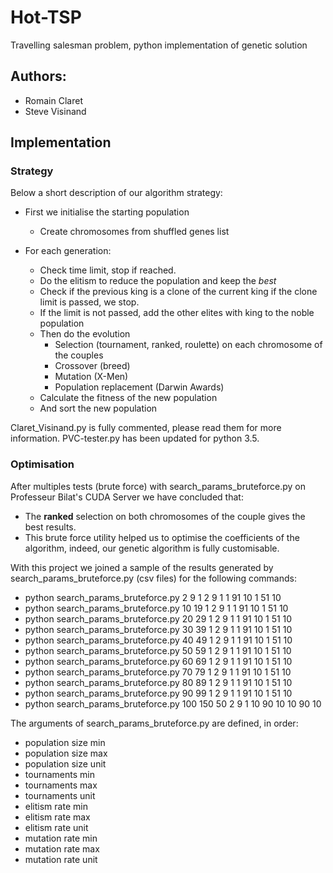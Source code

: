# Hot-TSP
Travelling salesman problem, python implementation of genetic solution

## Authors:
- Romain Claret
- Steve Visinand

## Implementation

### Strategy
Below a short description of our algorithm strategy:

- First we initialise the starting population
  - Create chromosomes from shuffled genes list

- For each generation:
  - Check time limit, stop if reached.
  - Do the elitism to reduce the population and keep the *best*
  - Check if the previous king is a clone of the current king if the clone limit is passed, we stop.
  - If the limit is not passed, add the other elites with king to the noble population
  - Then do the evolution
    - Selection (tournament, ranked, roulette) on each chromosome of the couples
    - Crossover (breed)
    - Mutation (X-Men)
    - Population replacement (Darwin Awards)
  - Calculate the fitness of the new population
  - And sort the new population

Claret\_Visinand.py is fully commented, please read them for more information.
PVC-tester.py has been updated for python 3.5.

### Optimisation
After multiples tests (brute force) with search\_params\_bruteforce.py on Professeur Bilat's CUDA Server we have concluded that:

- The **ranked** selection on both chromosomes of the couple gives the best results.
- This brute force utility helped us to optimise the coefficients of the algorithm, indeed, our genetic algorithm is fully customisable.

With this project we joined a sample of the results generated by search\_params\_bruteforce.py (csv files) for the following commands:

- python search\_params\_bruteforce.py 2 9 1 2 9 1 1 91 10 1 51 10
- python search\_params\_bruteforce.py 10 19 1 2 9 1 1 91 10 1 51 10
- python search\_params\_bruteforce.py 20 29 1 2 9 1 1 91 10 1 51 10
- python search\_params\_bruteforce.py 30 39 1 2 9 1 1 91 10 1 51 10
- python search\_params\_bruteforce.py 40 49 1 2 9 1 1 91 10 1 51 10
- python search\_params\_bruteforce.py 50 59 1 2 9 1 1 91 10 1 51 10
- python search\_params\_bruteforce.py 60 69 1 2 9 1 1 91 10 1 51 10
- python search\_params\_bruteforce.py 70 79 1 2 9 1 1 91 10 1 51 10
- python search\_params\_bruteforce.py 80 89 1 2 9 1 1 91 10 1 51 10
- python search\_params\_bruteforce.py 90 99 1 2 9 1 1 91 10 1 51 10
- python search\_params\_bruteforce.py 100 150 50 2 9 1 10 90 10 10 90 10

The arguments of search\_params\_bruteforce.py are defined, in order:

- population size min
- population size max
- population size unit
- tournaments min
- tournaments max
- tournaments unit
- elitism rate min
- elitism rate max
- elitism rate unit
- mutation rate min
- mutation rate max
- mutation rate unit

